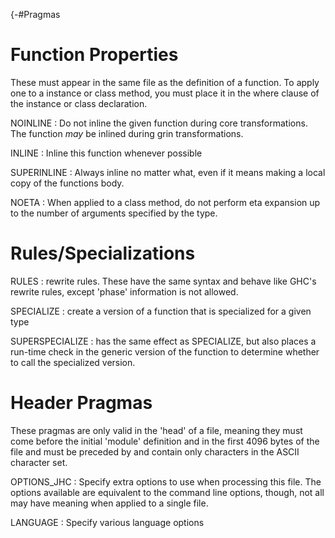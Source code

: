 {-#Pragmas

# Function Properties

These must appear in the same file as the definition of a function. To apply
one to a instance or class method, you must place it in the where clause of the
instance or class declaration.

NOINLINE
: Do not inline the given function during core transformations. The function
_may_ be inlined during grin transformations.

INLINE
: Inline this function whenever possible

SUPERINLINE
: Always inline no matter what, even if it means making a local copy of the
functions body.

NOETA
: When applied to a class method, do not perform eta expansion up to the number
of arguments specified by the type.

# Rules/Specializations

RULES
: rewrite rules. These have the same syntax and behave like GHC's rewrite rules,
except 'phase' information is not allowed.

SPECIALIZE
: create a version of a function that is specialized for a given type

SUPERSPECIALIZE
: has the same effect as SPECIALIZE, but also places a run-time check in the
generic version of the function to determine whether to call the specialized
version.

# Header Pragmas

These pragmas are only valid in the 'head' of a file, meaning they must come
before the initial 'module' definition and in the first 4096 bytes of the file
and must be preceded by and contain only characters in the ASCII character set.

OPTIONS_JHC
: Specify extra options to use when processing this file. The options available
are equivalent to the command line options, though, not all may have meaning
when applied to a single file.

LANGUAGE
: Specify various language options


